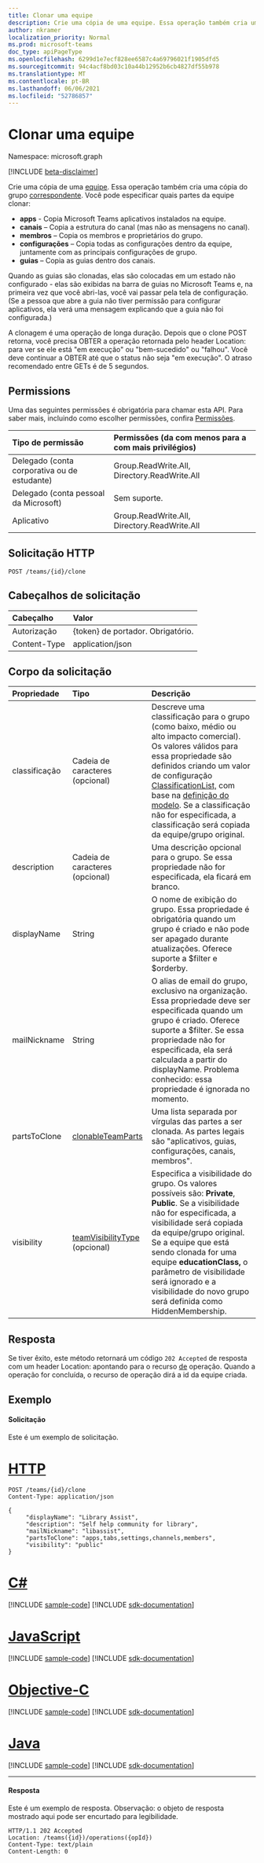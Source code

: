 ```yaml
---
title: Clonar uma equipe
description: Crie uma cópia de uma equipe. Essa operação também cria uma cópia do grupo correspondente.
author: nkramer
localization_priority: Normal
ms.prod: microsoft-teams
doc_type: apiPageType
ms.openlocfilehash: 6299d1e7ecf828ee6587c4a69796021f1905dfd5
ms.sourcegitcommit: 94c4acf8bd03c10a44b12952b6cb4827df55b978
ms.translationtype: MT
ms.contentlocale: pt-BR
ms.lasthandoff: 06/06/2021
ms.locfileid: "52786857"
---
```

# <a name="clone-a-team"></a>Clonar uma equipe

Namespace: microsoft.graph

[!INCLUDE [beta-disclaimer](../../includes/beta-disclaimer.md)]

Crie uma cópia de uma [equipe](../resources/team.md). Essa operação também cria uma cópia do grupo [correspondente](../resources/group.md).
Você pode especificar quais partes da equipe clonar:

- **apps** - Copia Microsoft Teams aplicativos instalados na equipe. 
- **canais** – Copia a estrutura do canal (mas não as mensagens no canal).
- **membros** – Copia os membros e proprietários do grupo.
- **configurações** – Copia todas as configurações dentro da equipe, juntamente com as principais configurações de grupo.
- **guias** – Copia as guias dentro dos canais.

Quando as guias são clonadas, elas são colocadas em um estado não configurado - elas são exibidas na barra de guias no Microsoft Teams e, na primeira vez que você abri-las, você vai passar pela tela de configuração. (Se a pessoa que abre a guia não tiver permissão para configurar aplicativos, ela verá uma mensagem explicando que a guia não foi configurada.)

A clonagem é uma operação de longa duração.
Depois que o clone POST retorna, você precisa OBTER a operação retornada pelo header Location: para ver se ele está "em execução" ou "bem-sucedido" ou "falhou". [](../resources/teamsasyncoperation.md) Você deve continuar a OBTER até que o status não seja "em execução". O atraso recomendado entre GETs é de 5 segundos.

## <a name="permissions"></a>Permissions

Uma das seguintes permissões é obrigatória para chamar esta API. Para saber mais, incluindo como escolher permissões, confira [Permissões](/graph/permissions-reference).

|Tipo de permissão      | Permissões (da com menos para a com mais privilégios)              |
|:--------------------|:---------------------------------------------------------|
|Delegado (conta corporativa ou de estudante)     | Group.ReadWrite.All, Directory.ReadWrite.All |
|Delegado (conta pessoal da Microsoft) | Sem suporte.    |
|Aplicativo                            | Group.ReadWrite.All, Directory.ReadWrite.All |

## <a name="http-request"></a>Solicitação HTTP
<!-- { "blockType": "ignored" } -->
```http
POST /teams/{id}/clone
```

## <a name="request-headers"></a>Cabeçalhos de solicitação
| Cabeçalho       | Valor |
|:---------------|:--------|
| Autorização  | {token} de portador. Obrigatório.  |
| Content-Type  | application/json  |

## <a name="request-body"></a>Corpo da solicitação

| Propriedade     | Tipo   |Descrição|
|:---------------|:--------|:----------|
|classificação|Cadeia de caracteres (opcional)|Descreve uma classificação para o grupo (como baixo, médio ou alto impacto comercial). Os valores válidos para essa propriedade são definidos criando um valor de configuração [ClassificationList,](../resources/directorysetting.md) com base na [definição do modelo](../resources/directorysettingtemplate.md). Se a classificação não for especificada, a classificação será copiada da equipe/grupo original.|
|description|Cadeia de caracteres (opcional)|Uma descrição opcional para o grupo. Se essa propriedade não for especificada, ela ficará em branco.|
|displayName|String|O nome de exibição do grupo. Essa propriedade é obrigatória quando um grupo é criado e não pode ser apagado durante atualizações. Oferece suporte a $filter e $orderby.|
|mailNickname|String|O alias de email do grupo, exclusivo na organização. Essa propriedade deve ser especificada quando um grupo é criado. Oferece suporte a $filter. Se essa propriedade não for especificada, ela será calculada a partir do displayName. Problema conhecido: essa propriedade é ignorada no momento.|
|partsToClone| [clonableTeamParts](../resources/clonableteamparts.md) |Uma lista separada por vírgulas das partes a ser clonada. As partes legais são "aplicativos, guias, configurações, canais, membros".|
|visibility|[teamVisibilityType](../resources/teamvisibilitytype.md) (opcional)| Especifica a visibilidade do grupo. Os valores possíveis são: **Private**, **Public**. Se a visibilidade não for especificada, a visibilidade será copiada da equipe/grupo original. Se a equipe que está sendo clonada for uma equipe **educationClass,** o parâmetro de visibilidade será ignorado e a visibilidade do novo grupo será definida como HiddenMembership.|

## <a name="response"></a>Resposta

Se tiver êxito, este método retornará um código `202 Accepted` de resposta com um header Location: apontando para o recurso [de](../resources/teamsasyncoperation.md) operação.
Quando a operação for concluída, o recurso de operação dirá a id da equipe criada.

## <a name="example"></a>Exemplo
#### <a name="request"></a>Solicitação
Este é um exemplo de solicitação.

# <a name="http"></a>[HTTP](#tab/http)
<!-- {
  "blockType": "request",
  "name": "clone_team"
}-->
```http
POST /teams/{id}/clone
Content-Type: application/json

{  
     "displayName": "Library Assist",
     "description": "Self help community for library",
     "mailNickname": "libassist",
     "partsToClone": "apps,tabs,settings,channels,members",
     "visibility": "public"
}
```
# <a name="c"></a>[C#](#tab/csharp)
[!INCLUDE [sample-code](../includes/snippets/csharp/clone-team-csharp-snippets.md)]
[!INCLUDE [sdk-documentation](../includes/snippets/snippets-sdk-documentation-link.md)]

# <a name="javascript"></a>[JavaScript](#tab/javascript)
[!INCLUDE [sample-code](../includes/snippets/javascript/clone-team-javascript-snippets.md)]
[!INCLUDE [sdk-documentation](../includes/snippets/snippets-sdk-documentation-link.md)]

# <a name="objective-c"></a>[Objective-C](#tab/objc)
[!INCLUDE [sample-code](../includes/snippets/objc/clone-team-objc-snippets.md)]
[!INCLUDE [sdk-documentation](../includes/snippets/snippets-sdk-documentation-link.md)]

# <a name="java"></a>[Java](#tab/java)
[!INCLUDE [sample-code](../includes/snippets/java/clone-team-java-snippets.md)]
[!INCLUDE [sdk-documentation](../includes/snippets/snippets-sdk-documentation-link.md)]

---


#### <a name="response"></a>Resposta
Este é um exemplo de resposta. Observação: o objeto de resposta mostrado aqui pode ser encurtado para legibilidade.
<!-- {
  "blockType": "response"
} -->
```http
HTTP/1.1 202 Accepted
Location: /teams({id})/operations({opId})
Content-Type: text/plain
Content-Length: 0
```

<!-- uuid: 8fcb5dbc-d5aa-4681-8e31-b001d5168d79
2015-10-25 14:57:30 UTC -->
<!--
{
  "type": "#page.annotation",
  "description": "Create Team",
  "keywords": "",
  "section": "documentation",
  "tocPath": "",
  "suppressions": []
}
-->


